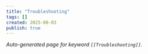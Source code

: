```yaml
---
title: "Troubleshooting"
tags: []
created: 2025-08-03
publish: true
---
```


_Auto-generated page for keyword `[[Troubleshooting]]`._
